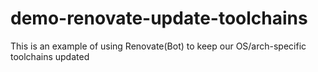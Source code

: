 # demo-renovate-update-toolchains
This is an example of using Renovate(Bot) to keep our OS/arch-specific toolchains updated
